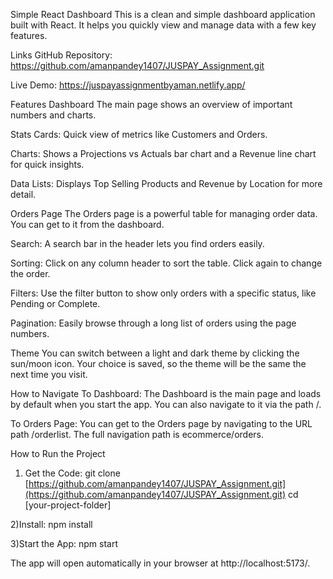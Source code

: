Simple React Dashboard
This is a clean and simple dashboard application built with React. It helps you quickly view and manage data with a few key features.

Links
GitHub Repository: https://github.com/amanpandey1407/JUSPAY_Assignment.git

Live Demo: https://juspayassignmentbyaman.netlify.app/

Features
Dashboard
The main page shows an overview of important numbers and charts.

Stats Cards: Quick view of metrics like Customers and Orders.

Charts: Shows a Projections vs Actuals bar chart and a Revenue line chart for quick insights.

Data Lists: Displays Top Selling Products and Revenue by Location for more detail.

Orders Page
The Orders page is a powerful table for managing order data. You can get to it from the dashboard.

Search: A search bar in the header lets you find orders easily.

Sorting: Click on any column header to sort the table. Click again to change the order.

Filters: Use the filter button to show only orders with a specific status, like Pending or Complete.

Pagination: Easily browse through a long list of orders using the page numbers.

Theme
You can switch between a light and dark theme by clicking the sun/moon icon. Your choice is saved, so the theme will be the same the next time you visit.

How to Navigate
To Dashboard: The Dashboard is the main page and loads by default when you start the app. You can also navigate to it via the path /.

To Orders Page: You can get to the Orders page by navigating to the URL path /orderlist.
The full navigation path is ecommerce/orders.

How to Run the Project
1) Get the Code:
git clone [https://github.com/amanpandey1407/JUSPAY_Assignment.git](https://github.com/amanpandey1407/JUSPAY_Assignment.git)
cd [your-project-folder]

2)Install:
npm install

3)Start the App:
npm start


The app will open automatically in your browser at http://localhost:5173/.
